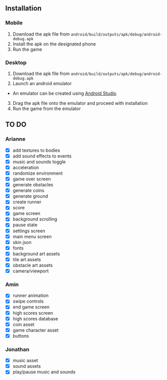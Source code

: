 ## Installation

### Mobile
1. Download the apk file from `android/build/outputs/apk/debug/android-debug.apk`
2. Install the apk on the designated phone
3. Run the game

### Desktop
1. Download the apk file from `android/build/outputs/apk/debug/android-debug.apk`
2. Launch an android emulator
  * An emulator can be created using [Android Studio](https://developer.android.com/studio/)
3. Drag the apk file onto the emulator and proceed with installation
4. Run the game from the emulator

## TO DO
### Arianne
- [x] add textures to bodies
- [x] add sound effects to events
- [x] music and sounds toggle
- [x] acceleration
- [x] randomize environment
- [x] game over screen
- [x] generate obstacles
- [x] generate coins
- [x] generate ground
- [x] create runner
- [x] score
- [x] game screen
- [x] background scrolling
- [x] pause state
- [x] settings screen
- [x] main menu screen
- [x] skin json
- [x] fonts
- [x] background art assets
- [x] tile art assets
- [x] obstacle art assets
- [x] camera/viewport

### Amin
- [x] runner animation
- [x] swipe controls
- [x] end game screen
- [x] high scores screen
- [x] high scores database
- [x] coin asset
- [x] game character asset
- [x] buttons

### Jonathan
- [x] music asset
- [x] sound assets
- [x] play/pause music and sounds
